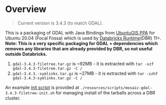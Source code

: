 # Overview

> Current version is 3.4.3 (to match GDAL).

This is a packaging of GDAL with Java Bindings from [UbuntuGIS PPA](https://launchpad.net/~ubuntugis/+archive/ubuntu/ubuntugis-unstable) for Ubuntu 20.04 (Focal Fossa) which is used by [Databricks Runtime](https://docs.databricks.com/release-notes/runtime/releases.html)(DBR) 11+.  __Note: This is a very specific packaging for GDAL + dependencies which removes any libraries that are already provided by DBR, so not useful outside Databricks.__

1. `gdal-3.4.3-filetree.tar.gz` is ~92MB - it is extracted with `tar -xzf gdal-3.4.3-filetree.tar.gz -C /`
2. `gdal-3.4.3.-symlinks.tar.gz` is ~27MB - it is extracted with `tar -xzhf gdal-3.4.3-symlinks.tar.gz -C /`

An example [init script](https://docs.databricks.com/clusters/init-scripts.html) is provided at `./resources/scripts/mosaic-gdal-3.4.3-filetree-init.sh` for managing install of the tarballs across a DBR cluster.